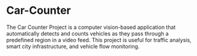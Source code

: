 # Car-Counter
The Car Counter Project is a computer vision-based application that automatically detects and counts vehicles as they pass through a predefined region in a video feed. This project is useful for traffic analysis, smart city infrastructure, and vehicle flow monitoring.
